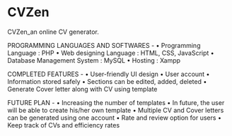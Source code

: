 # CVZen
CVZen_an online CV generator.

PROGRAMMING LANGUAGES AND SOFTWARES -
• Programming Language : PHP
• Web designing Language : HTML, CSS, JavaScript
• Database Management System : MySQL
• Hosting : Xampp

COMPLETED FEATURES -
• User-friendly UI design
• User account
• Information stored safely
• Sections can be edited, added, deleted
• Generate Cover letter along with CV using template

FUTURE PLAN -
• Increasing the number of templates
• In future, the user will be able to create his/her own template
• Multiple CV and Cover letters can be generated using one account
• Rate and review option for users
• Keep track of CVs and efficiency rates
